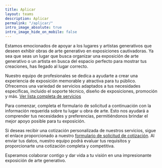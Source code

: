 ```yaml
---
title: Aplicar
layout: teams
description: Aplicar
permalink: "/aplicar/"
intro_image_absolute: true
intro_image_hide_on_mobile: false
---
```


Estamos emocionados de apoyar a los lugares y artistas generativos que deseen exhibir obras de arte generativo en exposiciones cautivadoras. Ya sea que seas un lugar que busca organizar una exposición de arte generativo o un artista en busca del espacio perfecto para mostrar tus creaciones, has llegado al lugar correcto.

Nuestro equipo de profesionales se dedica a ayudarte a crear una experiencia de exposición memorable y atractiva para tu público. Ofrecemos una variedad de servicios adaptados a tus necesidades específicas, incluido el soporte técnico, diseño de exposiciones, promoción y más. [Ver lista completa de servicios](/services)

Para comenzar, completa el formulario de solicitud a continuación con la información requerida sobre tu lugar u obra de arte. Esto nos ayudará a comprender tus necesidades y preferencias, permitiéndonos brindar el mejor apoyo posible para tu exposición.

Si deseas recibir una cotización personalizada de nuestros servicios, sigue el enlace proporcionado a nuestro [formulario de solicitud de cotización](/quote). Al enviar tus datos, nuestro equipo podrá evaluar tus requisitos y proporcionarte una cotización completa y competitiva.

Esperamos colaborar contigo y dar vida a tu visión en una impresionante exposición de arte generativo.
